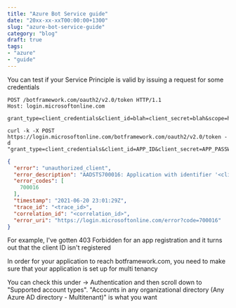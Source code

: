 ```yaml
---
title: "Azure Bot Service guide"
date: "20xx-xx-xxT00:00:00+1300"
slug: "azure-bot-service-guide"
category: "blog"
draft: true
tags:
- "azure"
- "guide"
---
```


You can test if your Service Principle is valid by issuing a request for some credentials

```http
POST /botframework.com/oauth2/v2.0/token HTTP/1.1
Host: login.microsoftonline.com

grant_type=client_credentials&client_id=blah=client_secret=blah&scope=https%3A%2F%2Fapi.botframework.com%2F.default
```

```curl
curl -k -X POST https://login.microsoftonline.com/botframework.com/oauth2/v2.0/token -d "grant_type=client_credentials&client_id=APP_ID&client_secret=APP_PASSWORD&scope=https%3A%2F%2Fapi.botframework.com%2F.default"
```

```json
{
  "error": "unauthorized_client",
  "error_description": "AADSTS700016: Application with identifier '<client_id>' was not found in the directory 'botframework.com'. This can happen if the application has not been installed by the administrator of the tenant or consented to by any user in the tenant. You may have sent your authentication request to the wrong tenant.\r\nTrace ID: <trace_id>\r\nCorrelation ID: <correlation_id>\r\nTimestamp: 2021-06-20 23:01:29Z",
  "error_codes": [
    700016
  ],
  "timestamp": "2021-06-20 23:01:29Z",
  "trace_id": "<trace_id>",
  "correlation_id": "<correlation_id>",
  "error_uri": "https://login.microsoftonline.com/error?code=700016"
}
```

For example, I've gotten 403 Forbidden for an app registration and it turns out that the client ID isn't registered

In order for your application to reach botframework.com, you need to make sure that your application is set up for multi tenancy

You can check this under <Azure AD Application> -> Authentication and then scroll down to "Supported account types". "Accounts in any organizational directory (Any Azure AD directory - Multitenant)" is what you want
